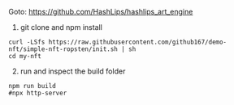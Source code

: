 
Goto: https://github.com/HashLips/hashlips_art_engine

1. git clone and npm install
```
curl -LSfs https://raw.githubusercontent.com/github167/demo-nft/simple-nft-ropsten/init.sh | sh
cd my-nft
```

2. run and inspect the build folder
```
npm run build
#npx http-server
```
